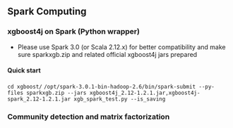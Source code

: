 ## Spark Computing
### xgboost4j on Spark (Python wrapper)
* Please use Spark 3.0 (or Scala 2.12.x) for better compatibility and make sure sparkxgb.zip and related official xgboost4j jars prepared
#### Quick start  
`cd xgboost/`
`/opt/spark-3.0.1-bin-hadoop-2.6/bin/spark-submit --py-files sparkxgb.zip --jars xgboost4j_2.12-1.2.1.jar,xgboost4j-spark_2.12-1.2.1.jar xgb_spark_test.py --is_saving`

### Community detection and matrix factorization
